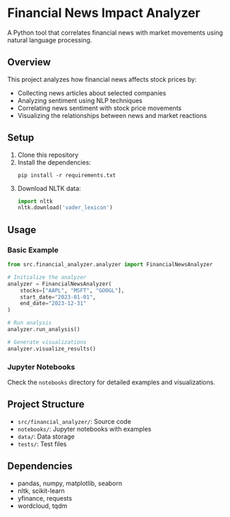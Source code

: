 # Financial News Impact Analyzer

A Python tool that correlates financial news with market movements using natural language processing.

## Overview

This project analyzes how financial news affects stock prices by:
- Collecting news articles about selected companies
- Analyzing sentiment using NLP techniques
- Correlating news sentiment with stock price movements
- Visualizing the relationships between news and market reactions

## Setup

1. Clone this repository
2. Install the dependencies:
   ```
   pip install -r requirements.txt
   ```
3. Download NLTK data:
   ```python
   import nltk
   nltk.download('vader_lexicon')
   ```

## Usage

### Basic Example
```python
from src.financial_analyzer.analyzer import FinancialNewsAnalyzer

# Initialize the analyzer
analyzer = FinancialNewsAnalyzer(
    stocks=["AAPL", "MSFT", "GOOGL"],
    start_date="2023-01-01",
    end_date="2023-12-31"
)

# Run analysis
analyzer.run_analysis()

# Generate visualizations
analyzer.visualize_results()
```

### Jupyter Notebooks
Check the `notebooks` directory for detailed examples and visualizations.

## Project Structure

- `src/financial_analyzer/`: Source code
- `notebooks/`: Jupyter notebooks with examples
- `data/`: Data storage
- `tests/`: Test files

## Dependencies

- pandas, numpy, matplotlib, seaborn
- nltk, scikit-learn
- yfinance, requests
- wordcloud, tqdm
